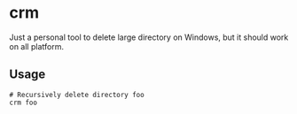 # crm

Just a personal tool to delete large directory on Windows, but it should work on all platform.

## Usage

```shell
# Recursively delete directory foo
crm foo
```
